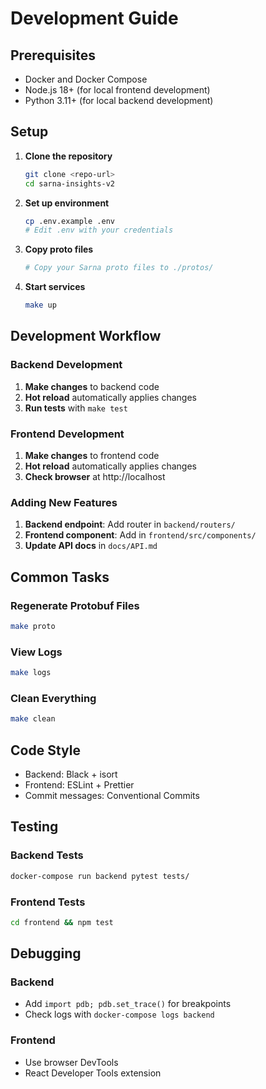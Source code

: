 # Development Guide

## Prerequisites
- Docker and Docker Compose
- Node.js 18+ (for local frontend development)
- Python 3.11+ (for local backend development)

## Setup

1. **Clone the repository**
   ```bash
   git clone <repo-url>
   cd sarna-insights-v2
   ```

2. **Set up environment**
   ```bash
   cp .env.example .env
   # Edit .env with your credentials
   ```

3. **Copy proto files**
   ```bash
   # Copy your Sarna proto files to ./protos/
   ```

4. **Start services**
   ```bash
   make up
   ```

## Development Workflow

### Backend Development

1. **Make changes** to backend code
2. **Hot reload** automatically applies changes
3. **Run tests** with `make test`

### Frontend Development

1. **Make changes** to frontend code
2. **Hot reload** automatically applies changes
3. **Check browser** at http://localhost

### Adding New Features

1. **Backend endpoint**: Add router in `backend/routers/`
2. **Frontend component**: Add in `frontend/src/components/`
3. **Update API docs** in `docs/API.md`

## Common Tasks

### Regenerate Protobuf Files
```bash
make proto
```

### View Logs
```bash
make logs
```

### Clean Everything
```bash
make clean
```

## Code Style

- Backend: Black + isort
- Frontend: ESLint + Prettier
- Commit messages: Conventional Commits

## Testing

### Backend Tests
```bash
docker-compose run backend pytest tests/
```

### Frontend Tests
```bash
cd frontend && npm test
```

## Debugging

### Backend
- Add `import pdb; pdb.set_trace()` for breakpoints
- Check logs with `docker-compose logs backend`

### Frontend
- Use browser DevTools
- React Developer Tools extension
